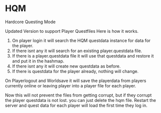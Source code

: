 # HQM
Hardcore Questing Mode


Updated Version to support Player Questfiles
Here is how it works.

1. On player login it will search the HQM questdata instance for data for the player.
  1. If there isnt any it will search for an existing player.questdata file.
  2. If there is a player.questdata file it will use that questdata and restore it and put it in the hashmap.
  3. If there isnt any it will create new questdata as before.
2. If there is questdata for the player already, nothing will change.

On Playerlogout and Worldsave it will save the playerdata from players currently online or leaving player into a player file for each player.

Now this will not prevent the files from getting corrupt, but if they corrupt the player questdata is not lost.
you can just delete the hqm file. Restart the server and quest data for each player will load the first time they log in.

<This is not the readme.md you are looking for>
